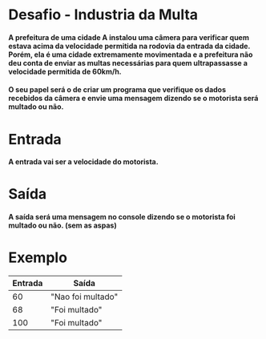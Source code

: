 # Desafio - Industria da Multa
#### A prefeitura de uma cidade A instalou uma câmera para verificar quem estava acima da velocidade permitida na rodovia da entrada da cidade. Porém, ela é uma cidade extremamente movimentada e a prefeitura não deu conta de enviar as multas necessárias para quem ultrapassasse a velocidade permitida de 60km/h.

#### O seu papel será o de criar um programa que verifique os dados recebidos da câmera e envie uma mensagem dizendo se o motorista será multado ou não.

# Entrada
#### A entrada vai ser a velocidade do motorista.

# Saída
#### A saída será uma mensagem no console dizendo se o motorista foi multado ou não. (sem as aspas)

# Exemplo

| Entrada | Saída |
|--- |--- |
| 60 |  "Nao foi multado" |
| 68 | "Foi multado" |
| 100 | "Foi multado" |
  
